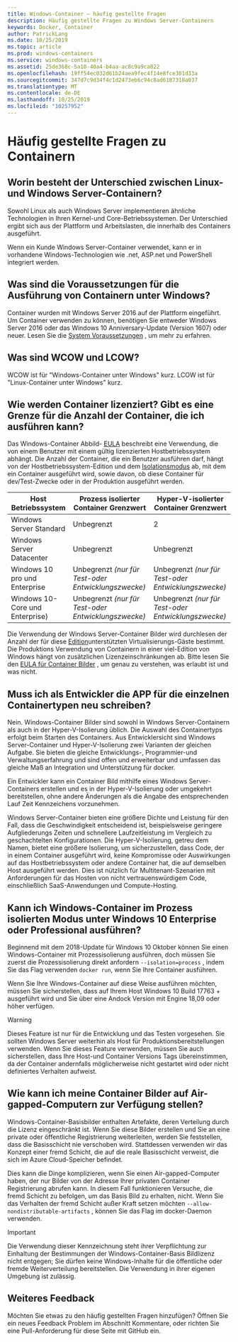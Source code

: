 ```yaml
---
title: Windows-Container – häufig gestellte Fragen
description: Häufig gestellte Fragen zu Windows Server-Containern
keywords: Docker, Container
author: PatrickLang
ms.date: 10/25/2019
ms.topic: article
ms.prod: windows-containers
ms.service: windows-containers
ms.assetid: 25de368c-5a10-40a4-b4aa-ac8c9a9ca022
ms.openlocfilehash: 19ff54ec032d61b24aea9fec4f14e8fce301d33a
ms.sourcegitcommit: 347d7c9d34f4c1d2473eb6c94c8ad6187318a037
ms.translationtype: MT
ms.contentlocale: de-DE
ms.lasthandoff: 10/25/2019
ms.locfileid: "10257952"
---
```

# <a name="frequently-asked-questions-about-containers"></a>Häufig gestellte Fragen zu Containern

## <a name="whats-the-difference-between-linux-and-windows-server-containers"></a>Worin besteht der Unterschied zwischen Linux-und Windows Server-Containern?

Sowohl Linux als auch Windows Server implementieren ähnliche Technologien in Ihren Kernel-und Core-Betriebssystemen. Der Unterschied ergibt sich aus der Plattform und Arbeitslasten, die innerhalb des Containers ausgeführt.  

Wenn ein Kunde Windows Server-Container verwendet, kann er in vorhandene Windows-Technologien wie .net, ASP.net und PowerShell integriert werden.

## <a name="what-are-the-prerequisites-for-running-containers-on-windows"></a>Was sind die Voraussetzungen für die Ausführung von Containern unter Windows?

Container wurden mit Windows Server 2016 auf der Plattform eingeführt. Um Container verwenden zu können, benötigen Sie entweder Windows Server 2016 oder das Windows 10 Anniversary-Update (Version 1607) oder neuer. Lesen Sie die [System Voraussetzungen](../deploy-containers/system-requirements.md) , um mehr zu erfahren.

## <a name="what-are-wcow-and-lcow"></a>Was sind WCOW und LCOW?

WCOW ist für "Windows-Container unter Windows" kurz. LCOW ist für "Linux-Container unter Windows" kurz.

## <a name="how-are-containers-licensed-is-there-a-limit-to-the-number-of-containers-i-can-run"></a>Wie werden Container lizenziert? Gibt es eine Grenze für die Anzahl der Container, die ich ausführen kann?

Das Windows-Container Abbild- [EULA](../images-eula.md) beschreibt eine Verwendung, die von einem Benutzer mit einem gültig lizenzierten Hostbetriebssystem abhängt. Die Anzahl der Container, die ein Benutzer ausführen darf, hängt von der Hostbetriebssystem-Edition und dem [Isolationsmodus](../manage-containers/hyperv-container.md) ab, mit dem ein Container ausgeführt wird, sowie davon, ob diese Container für dev/Test-Zwecke oder in der Produktion ausgeführt werden.

|Host Betriebssystem                                                         |Prozess isolierter Container Grenzwert                   |Hyper-V-isolierter Container Grenzwert                   |
|----------------------------------------------------------------|---------------------------------------------------|---------------------------------------------------|
|Windows Server Standard                                         |Unbegrenzt                                          |2                                                  |
|Windows Server Datacenter                                       |Unbegrenzt                                          |Unbegrenzt                                          |
|Windows 10 pro und Enterprise                                   |Unbegrenzt *(nur für Test-oder Entwicklungszwecke)*|Unbegrenzt *(nur für Test-oder Entwicklungszwecke)*|
|Windows 10-Core und Enterprise)                             |Unbegrenzt *(nur für Test-oder Entwicklungszwecke)*|Unbegrenzt *(nur für Test-oder Entwicklungszwecke)*|

Die Verwendung der Windows Server-Container Bilder wird durchlesen der Anzahl der für diese [Edition](/windows-server/get-started-19/editions-comparison-19.md)unterstützten Virtualisierungs-Gäste bestimmt. Die Produktions Verwendung von Containern in einer viel-Edition von Windows hängt von zusätzlichen Lizenzeinschränkungen ab. Bitte lesen Sie den [EULA für Container Bilder](../images-eula.md) , um genau zu verstehen, was erlaubt ist und was nicht.

## <a name="as-a-developer-do-i-have-to-rewrite-my-app-for-each-type-of-container"></a>Muss ich als Entwickler die APP für die einzelnen Containertypen neu schreiben?

Nein. Windows-Container Bilder sind sowohl in Windows Server-Containern als auch in der Hyper-V-Isolierung üblich. Die Auswahl des Containertyps erfolgt beim Starten des Containers. Aus Entwicklersicht sind Windows Server-Container und Hyper-V-Isolierung zwei Varianten der gleichen Aufgabe. Sie bieten die gleiche Entwicklungs-, Programmier-und Verwaltungserfahrung und sind offen und erweiterbar und umfassen das gleiche Maß an Integration und Unterstützung für docker.

Ein Entwickler kann ein Container Bild mithilfe eines Windows Server-Containers erstellen und es in der Hyper-V-Isolierung oder umgekehrt bereitstellen, ohne andere Änderungen als die Angabe des entsprechenden Lauf Zeit Kennzeichens vorzunehmen.

Windows Server-Container bieten eine größere Dichte und Leistung für den Fall, dass die Geschwindigkeit entscheidend ist, beispielsweise geringere Aufgliederungs Zeiten und schnellere Laufzeitleistung im Vergleich zu geschachtelten Konfigurationen. Die Hyper-V-Isolierung, getreu dem Namen, bietet eine größere Isolierung, um sicherzustellen, dass Code, der in einem Container ausgeführt wird, keine Kompromisse oder Auswirkungen auf das Hostbetriebssystem oder andere Container hat, die auf demselben Host ausgeführt werden. Dies ist nützlich für Multitenant-Szenarien mit Anforderungen für das Hosten von nicht vertrauenswürdigem Code, einschließlich SaaS-Anwendungen und Compute-Hosting.

## <a name="can-i-run-windows-containers-in-process-isolated-mode-on-windows-10-enterprise-or-professional"></a>Kann ich Windows-Container im Prozess isolierten Modus unter Windows 10 Enterprise oder Professional ausführen?

Beginnend mit dem 2018-Update für Windows 10 Oktober können Sie einen Windows-Container mit Prozessisolierung ausführen, doch müssen Sie zuerst die Prozessisolierung direkt anfordern `--isolation=process` , indem Sie das Flag verwenden `docker run`, wenn Sie Ihre Container ausführen.

Wenn Sie Ihre Windows-Container auf diese Weise ausführen möchten, müssen Sie sicherstellen, dass auf Ihrem Host Windows 10 Build 17763 + ausgeführt wird und Sie über eine Andock Version mit Engine 18,09 oder höher verfügen.

> [!WARNING]
> Dieses Feature ist nur für die Entwicklung und das Testen vorgesehen. Sie sollten Windows Server weiterhin als Host für Produktionsbereitstellungen verwenden. Wenn Sie dieses Feature verwenden, müssen Sie auch sicherstellen, dass Ihre Host-und Container Versions Tags übereinstimmen, da der Container andernfalls möglicherweise nicht gestartet wird oder nicht definiertes Verhalten aufweist.

## <a name="how-do-i-make-my-container-images-available-on-air-gapped-machines"></a>Wie kann ich meine Container Bilder auf Air-gapped-Computern zur Verfügung stellen?

Windows-Container-Basisbilder enthalten Artefakte, deren Verteilung durch die Lizenz eingeschränkt ist. Wenn Sie diese Bilder erstellen und Sie an eine private oder öffentliche Registrierung weiterleiten, werden Sie feststellen, dass die Basisschicht nie verschoben wird. Stattdessen verwenden wir das Konzept einer fremd Schicht, die auf die reale Basisschicht verweist, die sich im Azure Cloud-Speicher befindet.

Dies kann die Dinge komplizieren, wenn Sie einen Air-gapped-Computer haben, der nur Bilder von der Adresse Ihrer privaten Container Registrierung abrufen kann. In diesem Fall funktionieren Versuche, die fremd Schicht zu befolgen, um das Basis Bild zu erhalten, nicht. Wenn Sie das Verhalten der fremd Schicht außer Kraft setzen möchten `--allow-nondistributable-artifacts` , können Sie das Flag im docker-Daemon verwenden.

> [!IMPORTANT]
> Die Verwendung dieser Kennzeichnung steht ihrer Verpflichtung zur Einhaltung der Bestimmungen der Windows-Container-Basis Bildlizenz nicht entgegen; Sie dürfen keine Windows-Inhalte für die öffentliche oder fremde Weiterverteilung bereitstellen. Die Verwendung in ihrer eigenen Umgebung ist zulässig.

## <a name="additional-feedback"></a>Weiteres Feedback

Möchten Sie etwas zu den häufig gestellten Fragen hinzufügen? Öffnen Sie ein neues Feedback Problem im Abschnitt Kommentare, oder richten Sie eine Pull-Anforderung für diese Seite mit GitHub ein.
